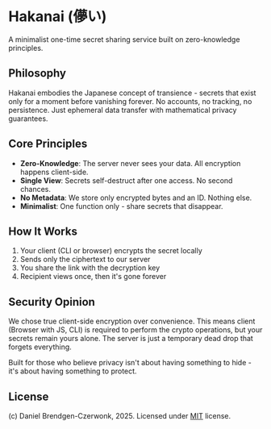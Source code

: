 # Hakanai (儚い)

A minimalist one-time secret sharing service built on zero-knowledge principles.

## Philosophy

Hakanai embodies the Japanese concept of transience - secrets that exist only for a moment before vanishing forever. No accounts, no tracking, no persistence. Just ephemeral data transfer with mathematical privacy guarantees.

## Core Principles

- **Zero-Knowledge**: The server never sees your data. All encryption happens client-side.
- **Single View**: Secrets self-destruct after one access. No second chances.
- **No Metadata**: We store only encrypted bytes and an ID. Nothing else.
- **Minimalist**: One function only - share secrets that disappear.

## How It Works

1. Your client (CLI or browser) encrypts the secret locally
2. Sends only the ciphertext to our server
3. You share the link with the decryption key
4. Recipient views once, then it's gone forever

## Security Opinion

We chose true client-side encryption over convenience. This means client (Browser with JS, CLI) is required to perform the crypto operations, but your secrets remain yours alone. The server is just a temporary dead drop that forgets everything.

Built for those who believe privacy isn't about having something to hide - it's about having something to protect.

## License
(c) Daniel Brendgen-Czerwonk, 2025. Licensed under [MIT](LICENSE) license.

